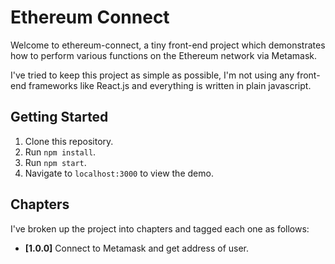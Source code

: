 # Ethereum Connect

Welcome to ethereum-connect, a tiny front-end project which demonstrates how to perform various functions on the Ethereum network via Metamask.

I've tried to keep this project as simple as possible, I'm not using any front-end frameworks like React.js and everything is written in plain javascript.

## Getting Started

1. Clone this repository.
2. Run `npm install`.
3. Run `npm start`.
4. Navigate to `localhost:3000` to view the demo.

## Chapters

I've broken up the project into chapters and tagged each one as follows:

- **[1.0.0]** Connect to Metamask and get address of user.